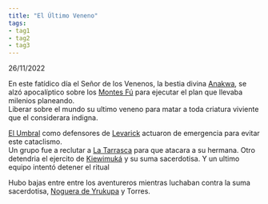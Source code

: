 ```yaml
---
title: "El Último Veneno" 
tags: 
- tag1 
- tag2
- tag3
---
```


26/11/2022  
  
En este fatídico día el Señor de los Venenos, la bestia divina [Anakwa](https://www.legendkeeper.com/app/ckvil5g57t6310808rct5ktxd/ckzx2q62g0003037cvwzhxebi/), se alzó apocalíptico sobre los [Montes Fú](https://www.legendkeeper.com/app/ckvil5g57t6310808rct5ktxd/ckz8oz3zd001s036cja9iempq/) para ejecutar el plan que llevaba milenios planeando.  
Liberar sobre el mundo su ultimo veneno para matar a toda criatura viviente que el considerara indigna.

[El Umbral](https://www.legendkeeper.com/app/ckvil5g57t6310808rct5ktxd/ckw8bf0j2000b036cl8v1y9de/) como defensores de [Levarick](https://www.legendkeeper.com/app/ckvil5g57t6310808rct5ktxd/ckwl6ccs4000a036cbm61llf5/) actuaron de emergencia para evitar este cataclismo.  
Un grupo fue a reclutar a [La Tarrasca](https://www.legendkeeper.com/app/ckvil5g57t6310808rct5ktxd/ckx6l92nn0002037cvd3geqmb/) para que atacara a su hermana. Otro detendria el ejercito de [Kiewimuká](https://www.legendkeeper.com/app/ckvil5g57t6310808rct5ktxd/ckz8aitm6003z036cr0xrmz0l/) y su suma sacerdotisa. Y un ultimo equipo intentó detener el ritual

  
Hubo bajas entre entre los aventureros mientras luchaban contra la suma sacerdotisa, [Noguera de Yrukupa](https://www.legendkeeper.com/app/ckvil5g57t6310808rct5ktxd/cl4r9py61000m0288oxev97ft/) y Torres.
